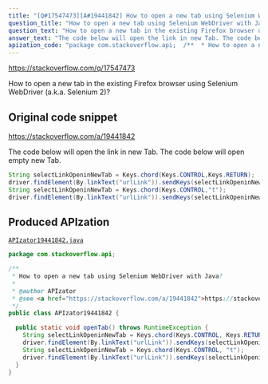 ```yaml
---
title: "[Q#17547473][A#19441842] How to open a new tab using Selenium WebDriver with Java?"
question_title: "How to open a new tab using Selenium WebDriver with Java?"
question_text: "How to open a new tab in the existing Firefox browser using Selenium WebDriver (a.k.a. Selenium 2)?"
answer_text: "The code below will open the link in new Tab. The code below will open empty new Tab."
apization_code: "package com.stackoverflow.api;  /**  * How to open a new tab using Selenium WebDriver with Java?  *  * @author APIzator  * @see <a href=\"https://stackoverflow.com/a/19441842\">https://stackoverflow.com/a/19441842</a>  */ public class APIzator19441842 {    public static void openTab() throws RuntimeException {     String selectLinkOpeninNewTab = Keys.chord(Keys.CONTROL, Keys.RETURN);     driver.findElement(By.linkText(\"urlLink\")).sendKeys(selectLinkOpeninNewTab);     String selectLinkOpeninNewTab = Keys.chord(Keys.CONTROL, \"t\");     driver.findElement(By.linkText(\"urlLink\")).sendKeys(selectLinkOpeninNewTab);   } }"
---
```


https://stackoverflow.com/q/17547473

How to open a new tab in the existing Firefox browser using Selenium WebDriver (a.k.a. Selenium 2)?



## Original code snippet

https://stackoverflow.com/a/19441842

The code below will open the link in new Tab.
The code below will open empty new Tab.

```java
String selectLinkOpeninNewTab = Keys.chord(Keys.CONTROL,Keys.RETURN); 
driver.findElement(By.linkText("urlLink")).sendKeys(selectLinkOpeninNewTab);
String selectLinkOpeninNewTab = Keys.chord(Keys.CONTROL,"t");
driver.findElement(By.linkText("urlLink")).sendKeys(selectLinkOpeninNewTab);
```

## Produced APIzation

[`APIzator19441842.java`](https://github.com/pasqualesalza/apization-temp-data/raw/master/apizations/java/APIzator19441842.java)

```java
package com.stackoverflow.api;

/**
 * How to open a new tab using Selenium WebDriver with Java?
 *
 * @author APIzator
 * @see <a href="https://stackoverflow.com/a/19441842">https://stackoverflow.com/a/19441842</a>
 */
public class APIzator19441842 {

  public static void openTab() throws RuntimeException {
    String selectLinkOpeninNewTab = Keys.chord(Keys.CONTROL, Keys.RETURN);
    driver.findElement(By.linkText("urlLink")).sendKeys(selectLinkOpeninNewTab);
    String selectLinkOpeninNewTab = Keys.chord(Keys.CONTROL, "t");
    driver.findElement(By.linkText("urlLink")).sendKeys(selectLinkOpeninNewTab);
  }
}

```